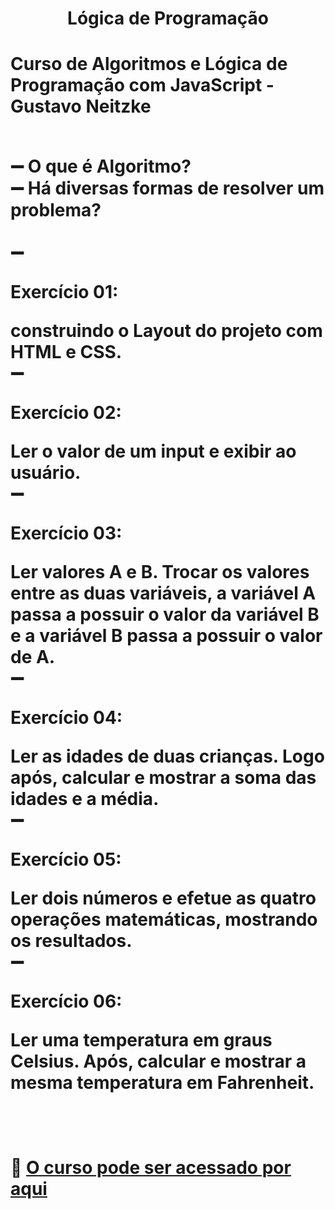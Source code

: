 <h1 align="center"> Lógica de Programação <h1>

Curso de Algoritmos e Lógica de Programação com JavaScript - Gustavo Neitzke
<br> <br> 

:heavy_minus_sign: O que é Algoritmo? <br>
:heavy_minus_sign: Há diversas formas de resolver um problema? <br><br>
:heavy_minus_sign: <p color="red">Exercício 01:</p>construindo o Layout do projeto com HTML e CSS. <br> 
:heavy_minus_sign: <p color="red">Exercício 02:</p>Ler o valor de um input e exibir ao usuário.<br> 
:heavy_minus_sign: <p color="red">Exercício 03:</p>Ler valores A e B. Trocar os valores entre as duas variáveis, a variável A passa a possuir o valor da variável B e a variável B passa a possuir o valor de A.<br>
:heavy_minus_sign: <p color="red">Exercício 04:</p> Ler as idades de duas crianças. Logo após, calcular e mostrar a soma das idades e a média.<br>
:heavy_minus_sign: <p color="red">Exercício 05:</p> Ler dois números e efetue as quatro operações matemáticas, mostrando os resultados.<br>
:heavy_minus_sign: <p color="red">Exercício 06:</p> Ler uma temperatura em graus Celsius. Após, calcular e mostrar a mesma temperatura em Fahrenheit.<br><br>
<br><br>
:link: [O curso pode ser acessado por aqui](https://www.youtube.com/watch?v=smJsqNJlwJM&list=PLSHNk_yA5fNgU8suEO97pQlVFvtvHpWNG&index=1&ab_channel=GustavoNeitzke)

